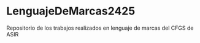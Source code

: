 # LenguajeDeMarcas2425
Repositorio de los trabajos realizados en lenguaje de marcas del CFGS de ASIR
